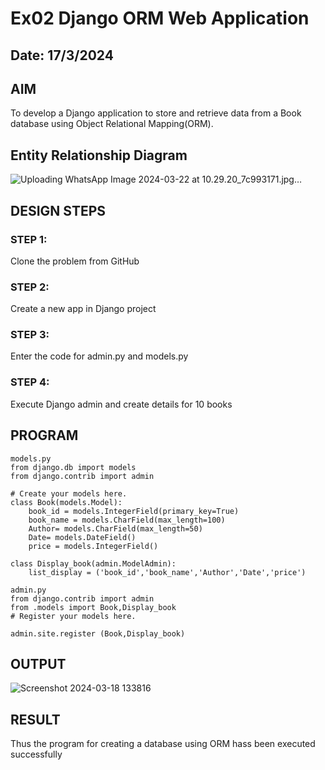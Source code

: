 # Ex02 Django ORM Web Application
## Date: 17/3/2024

## AIM
To develop a Django application to store and retrieve data from a Book database using Object Relational Mapping(ORM).

## Entity Relationship Diagram
![Uploading WhatsApp Image 2024-03-22 at 10.29.20_7c993171.jpg…]()


## DESIGN STEPS

### STEP 1:
Clone the problem from GitHub

### STEP 2:
Create a new app in Django project

### STEP 3:
Enter the code for admin.py and models.py

### STEP 4:
Execute Django admin and create details for 10 books

## PROGRAM
```
models.py
from django.db import models
from django.contrib import admin

# Create your models here.
class Book(models.Model):
    book_id = models.IntegerField(primary_key=True)
    book_name = models.CharField(max_length=100)
    Author= models.CharField(max_length=50)
    Date= models.DateField()
    price = models.IntegerField()

class Display_book(admin.ModelAdmin):
    list_display = ('book_id','book_name','Author','Date','price')

admin.py
from django.contrib import admin
from .models import Book,Display_book
# Register your models here.

admin.site.register (Book,Display_book)
```

## OUTPUT
 ![Screenshot 2024-03-18 133816](https://github.com/Rohanjeyachandiran/ORM/assets/161102491/688ce382-531b-40b5-a403-02afde93ad45)


## RESULT
Thus the program for creating a database using ORM hass been executed successfully

